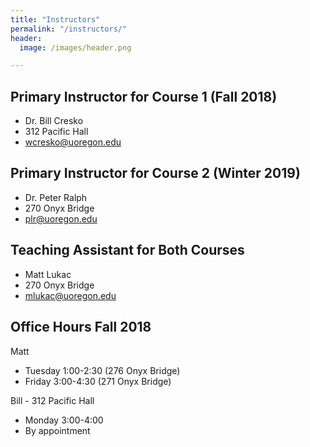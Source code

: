 ```yaml
---
title: "Instructors"
permalink: "/instructors/"
header:
  image: /images/header.png

---
```


## Primary Instructor for Course 1 (Fall 2018)
- Dr. Bill Cresko
- 312 Pacific Hall
- wcresko@uoregon.edu

## Primary Instructor for Course 2 (Winter 2019)
- Dr. Peter Ralph
- 270 Onyx Bridge
- plr@uoregon.edu

## Teaching Assistant for Both Courses
- Matt Lukac
- 270 Onyx Bridge
- mlukac@uoregon.edu

## Office Hours Fall 2018
Matt
* Tuesday 1:00-2:30 (276 Onyx Bridge)
* Friday 3:00-4:30 (271 Onyx Bridge)

Bill - 312 Pacific Hall
* Monday 3:00-4:00
* By appointment
